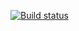 [![Build status](https://ci.appveyor.com/api/projects/status/ugfn84ri3p4xq3in/branch/main?svg=true)](https://ci.appveyor.com/project/tatyana24fomina/bdd/branch/main)
